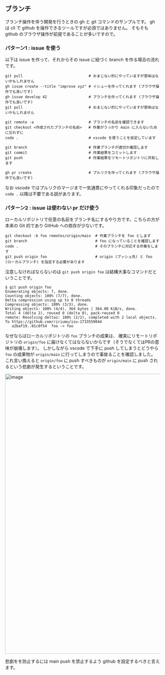 ## ブランチ

ブランチ操作を伴う開発を行うときの gh と git コマンドのサンプルです。 
gh は cli で github を操作できるツールですが必須ではありません。
そもそも github のブラウザ操作が前提であることが多いですので。

### パターン1 : issue を使う

以下は issue を作って、それからその issue に紐づく branch を作る場合の流れです。

```
git pull                              # おまじない的にやっていますが意味はないかもしれません
gh issue create --title "improve xyz" # イシューを作ってくれます (ブラウザ操作でも良いです)
gh issue develop 42                   # ブランチを作ってくれます (ブラウザ操作でも良いです)
git pull                              # おまじない的にやっていますが意味はないかもしれません

git remote -a                         # ブランチの名前を確認できます
git checkout <作成されたブランチの名前>   # 作業がうっかり main に入らないために忘れずに
code .                                # vscode を使うことを仮定しています

git branch                            # 作業ブランチが適切か確認します
git commit                            # 作業結果をコミットします
git push                              # 作業結果をリモートリポジトリに共有します

gh pr create                          # プルリクを作ってくれます (ブラウザ操作でも良いです)
```

なお vscode ではプルリクのマージまで一気通貫にやってくれる印象だったので `code .` 以降は不要である説があります。

### パターン2 : issue は使わない pr だけ使う

ローカルリポジトリで任意の名前をブランチ名にするやり方です。こちらの方が本来の Git 的であり GitHub への依存が少ないです。

```
git checkout -b foo remotes/origin/main  # 作業ブランチを foo とします
git branch                               # foo になっていることを確認します
code .                                   # そのブランチに対応する作業をします
git push origin foo                      # origin (プッシュ先) と foo (ローカルブランチ) を指定する必要があります
```

注意しなければならないのは `git push origin foo` は結構大事なコマンドだということです。

```
$ git push origin foo
Enumerating objects: 7, done.
Counting objects: 100% (7/7), done.
Delta compression using up to 8 threads
Compressing objects: 100% (3/3), done.
Writing objects: 100% (4/4), 364 bytes | 364.00 KiB/s, done.
Total 4 (delta 2), reused 0 (delta 0), pack-reused 0
remote: Resolving deltas: 100% (2/2), completed with 2 local objects.
To https://github.com/ririumu/isu-1733559044
   a2baf19..01c0f54  foo -> foo
```

なぜならばローカルリポジトリの `foo` ブランチの成果は、
確実にリモートリポジトリの `origin/foo` に届けなくてはならないからです（そうでなくてはPRの意味が崩壊します）。
しかしながら vscode で下手に push してしまうとどうやら `foo` の成果物が `origin/main` に行ってしまうので事故ることを確認しました。
これ言い換えると `origin/foo` に push すべきものが `origin/main` に push されるという悲劇が発生するということです。

<img width="909" alt="image" src="https://github.com/user-attachments/assets/30469d8b-ca92-4d4e-a25f-5c8bfb678c93">

悲劇をを防止するには main push を禁止するよう github を設定するべきと言えます。
